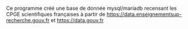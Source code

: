 Ce programme créé une base de donnée mysql/mariadb recensant les CPGE scientifiques françaises à partir de https://data.enseignementsup-recherche.gouv.fr et https://data.gouv.fr